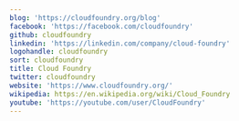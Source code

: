 ```yaml
---
blog: 'https://cloudfoundry.org/blog'
facebook: 'https://facebook.com/cloudfoundry'
github: cloudfoundry
linkedin: 'https://linkedin.com/company/cloud-foundry'
logohandle: cloudfoundry
sort: cloudfoundry
title: Cloud Foundry
twitter: cloudfoundry
website: 'https://www.cloudfoundry.org/'
wikipedia: https://en.wikipedia.org/wiki/Cloud_Foundry
youtube: 'https://youtube.com/user/CloudFoundry'
---
```


